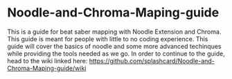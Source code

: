 # Noodle-and-Chroma-Maping-guide
This is a guide for beat saber mapping with Noodle Extension and Chroma.  This guide is meant for people with little to no coding experience.
This guide will cover the basics of noodle and some more advanced techinques while providing the tools needed as we go.  In order to continue to the guide, head to the wiki linked here: https://github.com/splashcard/Noodle-and-Chroma-Maping-guide/wiki 
